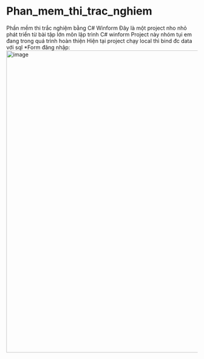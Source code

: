 # Phan_mem_thi_trac_nghiem
Phần mềm thi trắc nghiệm bằng C# Winform
Đây là một project nho nhỏ phát triển từ bài tập lớn môn lập trình C# winform
Project này nhóm tụi em đang trong quá trình hoàn thiện
Hiện tại project chạy local thì bind đc data với sql
*Form đăng nhập:
<img width="1111" height="797" alt="image" src="https://github.com/user-attachments/assets/672801d7-7340-489f-8248-5f90e9524727" />
